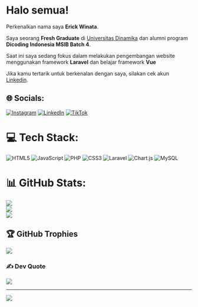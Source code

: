 # Halo semua! 

Perkenalkan nama saya **Erick Winata**.

Saya seorang **Fresh Graduate** di [Universitas Dinamika](https://dinamika.ac.id/) dan alumni program **Dicoding Indonesia MSIB Batch 4**.

Saat ini saya sedang fokus dalam melakukan pengembangan website menggunakan framework **Laravel** dan belajar framework **Vue**

Jika kamu tertarik untuk berkenalan dengan saya, silakan cek akun [Linkedin](https://www.linkedin.com/in/erick-winata-b59581235/).

## 🌐 Socials:
[![Instagram](https://img.shields.io/badge/Instagram-%23E4405F.svg?logo=Instagram&logoColor=white)](https://instagram.com/erickwinz30) [![LinkedIn](https://img.shields.io/badge/LinkedIn-%230077B5.svg?logo=linkedin&logoColor=white)](https://linkedin.com/in/erick-winata-b59581235) [![TikTok](https://img.shields.io/badge/TikTok-%23000000.svg?logo=TikTok&logoColor=white)](https://tiktok.com/@erickwinz30) 

# 💻 Tech Stack:
![HTML5](https://img.shields.io/badge/html5-%23E34F26.svg?style=plastic&logo=html5&logoColor=white) ![JavaScript](https://img.shields.io/badge/javascript-%23323330.svg?style=plastic&logo=javascript&logoColor=%23F7DF1E) ![PHP](https://img.shields.io/badge/php-%23777BB4.svg?style=plastic&logo=php&logoColor=white) ![CSS3](https://img.shields.io/badge/css3-%231572B6.svg?style=plastic&logo=css3&logoColor=white) ![Laravel](https://img.shields.io/badge/laravel-%23FF2D20.svg?style=plastic&logo=laravel&logoColor=white) ![Chart.js](https://img.shields.io/badge/chart.js-F5788D.svg?style=plastic&logo=chart.js&logoColor=white) ![MySQL](https://img.shields.io/badge/mysql-4479A1.svg?style=plastic&logo=mysql&logoColor=white)

# 📊 GitHub Stats:
![](https://github-readme-stats.vercel.app/api?username=erickwinz30&theme=dark&hide_border=false&include_all_commits=true&count_private=true)<br/>
![](https://github-readme-streak-stats.herokuapp.com/?user=erickwinz30&theme=dark&hide_border=false)<br/>
![](https://github-readme-stats.vercel.app/api/top-langs/?username=erickwinz30&theme=dark&hide_border=false&include_all_commits=true&count_private=true&layout=compact)

## 🏆 GitHub Trophies
![](https://github-profile-trophy.vercel.app/?username=erickwinz30&theme=one_dark_pro&no-frame=false&no-bg=true&margin-w=4)

### ✍️ Dev Quote
![](https://quotes-github-readme.vercel.app/api?type=horizontal&theme=radical)

---
[![](https://visitcount.itsvg.in/api?id=erickwinz30&icon=0&color=1)](https://visitcount.itsvg.in)

<!--
**erickwinz30/erickwinz30** is a ✨ _special_ ✨ repository because its `README.md` (this file) appears on your GitHub profile.

Here are some ideas to get you started:

- 🔭 I’m currently working on ...
- 🌱 I’m currently learning ...
- 👯 I’m looking to collaborate on ...
- 🤔 I’m looking for help with ...
- 💬 Ask me about ...
- 📫 How to reach me: ...
- 😄 Pronouns: ...
- ⚡ Fun fact: ...
-->
